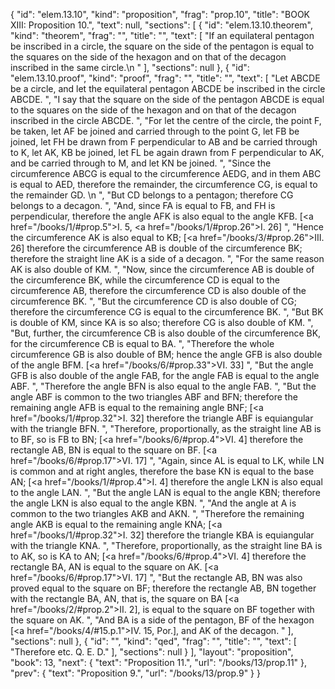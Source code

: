 {
  "id": "elem.13.10",
  "kind": "proposition",
  "frag": "prop.10",
  "title": "BOOK XIII: Proposition 10.",
  "text": null,
  "sections": [
    {
      "id": "elem.13.10.theorem",
      "kind": "theorem",
      "frag": "",
      "title": "",
      "text": [
        "If an equilateral pentagon be inscribed in a circle, the square on the side of the pentagon is equal to the squares on the side of the hexagon and on that of the decagon inscribed in the same circle.\n      "
      ],
      "sections": null
    },
    {
      "id": "elem.13.10.proof",
      "kind": "proof",
      "frag": "",
      "title": "",
      "text": [
        "Let ABCDE be a circle, and let the equilateral pentagon ABCDE be inscribed in the circle ABCDE. ",
        "I say that the square on the side of the pentagon ABCDE is equal to the squares on the side of the hexagon and on that of the decagon inscribed in the circle ABCDE. ",
        "For let the centre of the circle, the point F, be taken, let AF be joined and carried through to the point G, let FB be joined, let FH be drawn from F perpendicular to AB and be carried through to K, let AK, KB be joined, let FL be again drawn from F perpendicular to AK, and be carried through to M, and let KN be joined. ",
        "Since the circumference ABCG is equal to the circumference AEDG, and in them ABC is equal to AED, therefore the remainder, the circumference CG, is equal to the remainder GD. \n      ",
        "But CD belongs to a pentagon; therefore CG belongs to a decagon. ",
        "And, since FA is equal to FB, and FH is perpendicular, therefore the angle AFK is also equal to the angle KFB. [<a href=\"/books/1/#prop.5\">I. 5</a>, <a href=\"/books/1/#prop.26\">I. 26</a>] ",
        "Hence the circumference AK is also equal to KB; [<a href=\"/books/3/#prop.26\">III. 26</a>] therefore the circumference AB is double of the circumference BK; therefore the straight line AK is a side of a decagon. ",
        "For the same reason AK is also double of KM. ",
        "Now, since the circumference AB is double of the circumference BK, while the circumference CD is equal to the circumference AB, therefore the circumference CD is also double of the circumference BK. ",
        "But the circumference CD is also double of CG; therefore the circumference CG is equal to the circumference BK. ",
        "But BK is double of KM, since KA is so also; therefore CG is also double of KM. ",
        "But, further, the circumference CB is also double of the circumference BK, for the circumference CB is equal to BA. ",
        "Therefore the whole circumference GB is also double of BM; hence the angle GFB is also double of the angle BFM. [<a href=\"/books/6/#prop.33\">VI. 33</a>] ",
        "But the angle GFB is also double of the angle FAB, for the angle FAB is equal to the angle ABF. ",
        "Therefore the angle BFN is also equal to the angle FAB. ",
        "But the angle ABF is common to the two triangles ABF and BFN; therefore the remaining angle AFB is equal to the remaining angle BNF; [<a href=\"/books/1/#prop.32\">I. 32</a>] therefore the triangle ABF is equiangular with the triangle BFN. ",
        "Therefore, proportionally, as the straight line AB is to BF, so is FB to BN; [<a href=\"/books/6/#prop.4\">VI. 4</a>] therefore the rectangle AB, BN is equal to the square on BF. [<a href=\"/books/6/#prop.17\">VI. 17</a>] ",
        "Again, since AL is equal to LK, while LN is common and at right angles, therefore the base KN is equal to the base AN; [<a href=\"/books/1/#prop.4\">I. 4</a>] therefore the angle LKN is also equal to the angle LAN. ",
        "But the angle LAN is equal to the angle KBN; therefore the angle LKN is also equal to the angle KBN. ",
        "And the angle at A is common to the two triangles AKB and AKN. ",
        "Therefore the remaining angle AKB is equal to the remaining angle KNA; [<a href=\"/books/1/#prop.32\">I. 32</a>] therefore the triangle KBA is equiangular with the triangle KNA. ",
        "Therefore, proportionally, as the straight line BA is to AK, so is KA to AN; [<a href=\"/books/6/#prop.4\">VI. 4</a>] therefore the rectangle BA, AN is equal to the square on AK. [<a href=\"/books/6/#prop.17\">VI. 17</a>] ",
        "But the rectangle AB, BN was also proved equal to the square on BF; therefore the rectangle AB, BN together with the rectangle BA, AN, that is, the square on BA [<a href=\"/books/2/#prop.2\">II. 2</a>], is equal to the square on BF together with the square on AK. ",
        "And BA is a side of the pentagon, BF of the hexagon [<a href=\"/books/4/#15.p.1\">IV. 15, Por.</a>], and AK of the decagon. "
      ],
      "sections": null
    },
    {
      "id": "",
      "kind": "qed",
      "frag": "",
      "title": "",
      "text": [
        "Therefore etc. Q. E. D."
      ],
      "sections": null
    }
  ],
  "layout": "proposition",
  "book": 13,
  "next": {
    "text": "Proposition 11.",
    "url": "/books/13/prop.11"
  },
  "prev": {
    "text": "Proposition 9.",
    "url": "/books/13/prop.9"
  }
}
